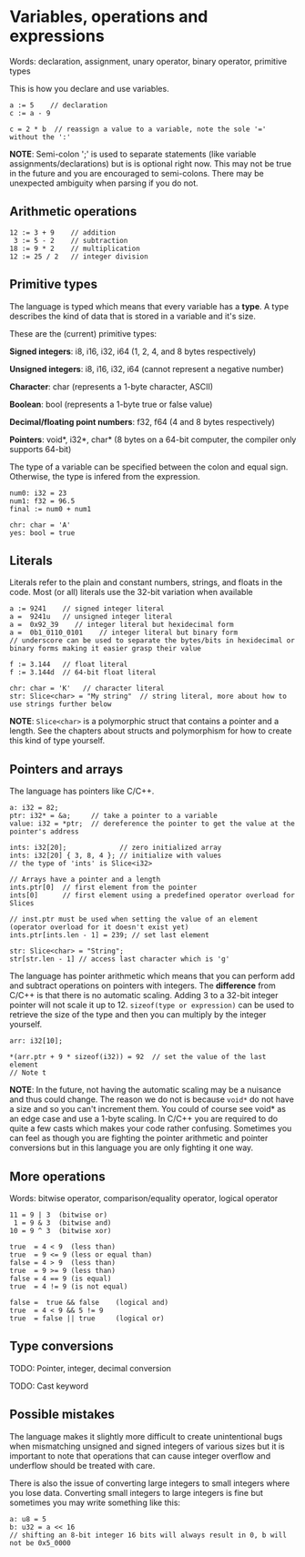 # Variables, operations and expressions
Words: declaration, assignment, unary operator, binary operator, primitive types

This is how you declare and use variables.
```
a := 5    // declaration
c := a - 9

c = 2 * b  // reassign a value to a variable, note the sole '=' without the ':'
```

**NOTE**: Semi-colon ';' is used to separate statements (like variable assignments/declarations) but is is optional right now. This may not be true in the future and you are encouraged to semi-colons. There may be unexpected ambiguity when parsing if you do not.

## Arithmetic operations

```
12 := 3 + 9    // addition
 3 := 5 - 2    // subtraction
18 := 9 * 2    // multiplication
12 := 25 / 2   // integer division
```

## Primitive types
The language is typed which means that every variable has a **type**. A type describes the kind of data that is stored in a variable and it's size.

These are the (current) primitive types:

**Signed integers**: i8, i16, i32, i64 (1, 2, 4, and 8 bytes respectively)

**Unsigned integers**: i8, i16, i32, i64 (cannot represent a negative number)

**Character**: char (represents a 1-byte character, ASCII)

**Boolean**: bool (represents a 1-byte true or false value)

**Decimal/floating point numbers**: f32, f64 (4 and 8 bytes respectively)

**Pointers**: void*, i32*, char* (8 bytes on a 64-bit computer, the compiler only supports 64-bit)

The type of a variable can be specified between the colon and equal sign. Otherwise, the type is infered from the expression.
```
num0: i32 = 23
num1: f32 = 96.5
final := num0 + num1

chr: char = 'A'
yes: bool = true
```

## Literals
Literals refer to the plain and constant numbers, strings, and floats in the code.
Most (or all) literals use the 32-bit variation when available

```
a := 9241    // signed integer literal
a =  9241u   // unsigned integer literal
a =  0x92_39    // integer literal but hexidecimal form
a =  0b1_0110_0101    // integer literal but binary form
// underscore can be used to separate the bytes/bits in hexidecimal or binary forms making it easier grasp their value

f := 3.144   // float literal
f := 3.144d  // 64-bit float literal

chr: char = 'K'   // character literal
str: Slice<char> = "My string"  // string literal, more about how to use strings further below
```

**NOTE**: `Slice<char>` is a polymorphic struct that contains a pointer and a length. See the chapters about structs and polymorphism for how to create this kind of type yourself.

## Pointers and arrays
The language has pointers like C/C++.
```
a: i32 = 82;
ptr: i32* = &a;     // take a pointer to a variable
value: i32 = *ptr;  // dereference the pointer to get the value at the pointer's address

ints: i32[20];             // zero initialized array
ints: i32[20] { 3, 8, 4 }; // initialize with values
// the type of 'ints' is Slice<i32>

// Arrays have a pointer and a length
ints.ptr[0]  // first element from the pointer
ints[0]      // first element using a predefined operator overload for Slices

// inst.ptr must be used when setting the value of an element (operator overload for it doesn't exist yet)
ints.ptr[ints.len - 1] = 239; // set last element

str: Slice<char> = "String";
str[str.len - 1] // access last character which is 'g'
```

The language has pointer arithmetic which means that you can perform add and subtract operations on
pointers with integers. The **difference** from C/C++ is that there is no automatic scaling. Adding 3 to a 32-bit integer pointer will not scale it up to 12. `sizeof(type or expression)` can be used to retrieve the size of the type and then you can multiply by the integer yourself.
```
arr: i32[10];

*(arr.ptr + 9 * sizeof(i32)) = 92  // set the value of the last element
// Note t

```

**NOTE**: In the future, not having the automatic scaling may be a nuisance and thus could change. The reason we do not is because `void*` do not have a size and so you can't increment them. You could of course see void* as an edge case and use a 1-byte scaling. In C/C++ you are required to do quite a few casts which makes your code rather confusing. Sometimes you can feel as though you are fighting the pointer arithmetic and pointer conversions but in this language you are only fighting it one way.

## More operations
Words: bitwise operator, comparison/equality operator, logical operator

```
11 = 9 | 3  (bitwise or)
 1 = 9 & 3  (bitwise and)
10 = 9 ^ 3  (bitwise xor)

true  = 4 < 9  (less than)
true  = 9 <= 9 (less or equal than)
false = 4 > 9  (less than)
true  = 9 >= 9 (less than)
false = 4 == 9 (is equal)
true  = 4 != 9 (is not equal)

false =  true && false    (logical and)
true  = 4 < 9 && 5 != 9
true  = false || true     (logical or)
```

## Type conversions
TODO: Pointer, integer, decimal conversion

TODO: Cast keyword

## Possible mistakes
The language makes it slightly more difficult to create unintentional bugs when mismatching
unsigned and signed integers of various sizes but it is important to note that operations
that can cause integer overflow and underflow should be treated with care.

There is also the issue of converting large integers to small integers where you lose data.
Converting small integers to large integers is fine but sometimes you may write something like this:
```
a: u8 = 5
b: u32 = a << 16    
// shifting an 8-bit integer 16 bits will always result in 0, b will not be 0x5_0000

```